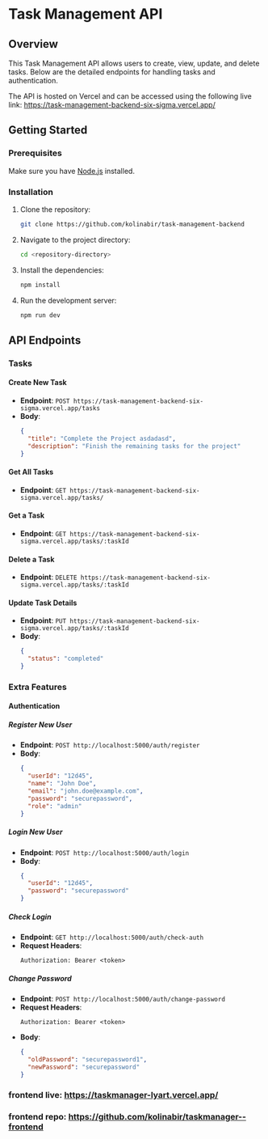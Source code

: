 # Task Management API

## Overview

This Task Management API allows users to create, view, update, and delete tasks. Below are the detailed endpoints for handling tasks and authentication.

The API is hosted on Vercel and can be accessed using the following
live link: https://task-management-backend-six-sigma.vercel.app/

## Getting Started

### Prerequisites

Make sure you have [Node.js](https://nodejs.org/) installed.

### Installation

1. Clone the repository:
   ```sh
   git clone https://github.com/kolinabir/task-management-backend
   ```
2. Navigate to the project directory:
   ```sh
   cd <repository-directory>
   ```
3. Install the dependencies:
   ```sh
   npm install
   ```
4. Run the development server:
   ```sh
   npm run dev
   ```

## API Endpoints

### Tasks

#### Create New Task

- **Endpoint**: `POST https://task-management-backend-six-sigma.vercel.app/tasks`
- **Body**:
  ```json
  {
    "title": "Complete the Project asdadasd",
    "description": "Finish the remaining tasks for the project"
  }
  ```

#### Get All Tasks

- **Endpoint**: `GET https://task-management-backend-six-sigma.vercel.app/tasks/`

#### Get a Task

- **Endpoint**: `GET https://task-management-backend-six-sigma.vercel.app/tasks/:taskId`

#### Delete a Task

- **Endpoint**: `DELETE https://task-management-backend-six-sigma.vercel.app/tasks/:taskId`

#### Update Task Details

- **Endpoint**: `PUT https://task-management-backend-six-sigma.vercel.app/tasks/:taskId`
- **Body**:
  ```json
  {
    "status": "completed"
  }
  ```

### Extra Features

#### Authentication

##### Register New User

- **Endpoint**: `POST http://localhost:5000/auth/register`
- **Body**:
  ```json
  {
    "userId": "12d45",
    "name": "John Doe",
    "email": "john.doe@example.com",
    "password": "securepassword",
    "role": "admin"
  }
  ```

##### Login New User

- **Endpoint**: `POST http://localhost:5000/auth/login`
- **Body**:
  ```json
  {
    "userId": "12d45",
    "password": "securepassword"
  }
  ```

##### Check Login

- **Endpoint**: `GET http://localhost:5000/auth/check-auth`
- **Request Headers**:
  ```http
  Authorization: Bearer <token>
  ```

##### Change Password

- **Endpoint**: `POST http://localhost:5000/auth/change-password`
- **Request Headers**:
  ```http
  Authorization: Bearer <token>
  ```
- **Body**:
  ```json
  {
    "oldPassword": "securepassword1",
    "newPassword": "securepassword"
  }
  ```

### frontend live: https://taskmanager-lyart.vercel.app/

### frontend repo: https://github.com/kolinabir/taskmanager--frontend
